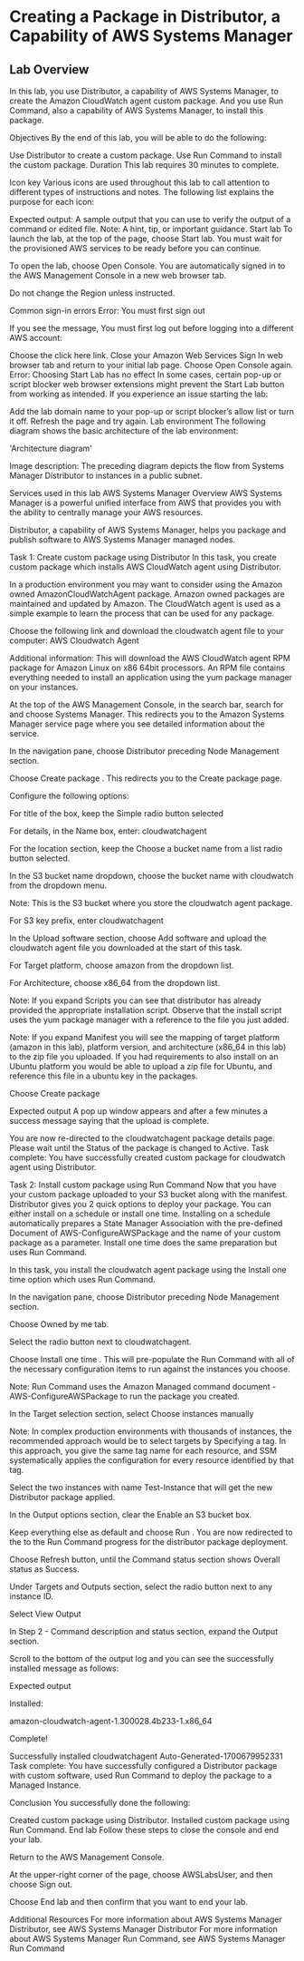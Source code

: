 # Creating a Package in Distributor, a Capability of AWS Systems Manager

## Lab Overview

In this lab, you use Distributor, a capability of AWS Systems Manager, to create the Amazon CloudWatch agent custom package. And you use Run Command, also a capability of AWS Systems Manager, to install this package.

Objectives
By the end of this lab, you will be able to do the following:

Use Distributor to create a custom package.
Use Run Command to install the custom package.
Duration
This lab requires 30 minutes to complete.

Icon key
Various icons are used throughout this lab to call attention to different types of instructions and notes. The following list explains the purpose for each icon:

 Expected output: A sample output that you can use to verify the output of a command or edited file.
 Note: A hint, tip, or important guidance.
Start lab
To launch the lab, at the top of the page, choose Start lab.
 You must wait for the provisioned AWS services to be ready before you can continue.

To open the lab, choose Open Console.
You are automatically signed in to the AWS Management Console in a new web browser tab.

 Do not change the Region unless instructed.

Common sign-in errors
Error: You must first sign out


If you see the message, You must first log out before logging into a different AWS account:

Choose the click here link.
Close your Amazon Web Services Sign In web browser tab and return to your initial lab page.
Choose Open Console again.
Error: Choosing Start Lab has no effect
In some cases, certain pop-up or script blocker web browser extensions might prevent the Start Lab button from working as intended. If you experience an issue starting the lab:

Add the lab domain name to your pop-up or script blocker’s allow list or turn it off.
Refresh the page and try again.
Lab environment
The following diagram shows the basic architecture of the lab environment:

'Architecture diagram'

Image description: The preceding diagram depicts the flow from Systems Manager Distributor to instances in a public subnet.

Services used in this lab
AWS Systems Manager Overview
AWS Systems Manager is a powerful unified interface from AWS that provides you with the ability to centrally manage your AWS resources.

Distributor, a capability of AWS Systems Manager, helps you package and publish software to AWS Systems Manager managed nodes.

Task 1: Create custom package using Distributor
In this task, you create custom package which installs AWS CloudWatch agent using Distributor.

In a production environment you may want to consider using the Amazon owned AmazonCloudWatchAgent package. Amazon owned packages are maintained and updated by Amazon. The CloudWatch agent is used as a simple example to learn the process that can be used for any package.

Choose the following link and download the cloudwatch agent file to your computer: AWS Cloudwatch Agent

 Additional information: This will download the AWS CloudWatch agent RPM package for Amazon Linux on x86 64bit processors. An RPM file contains everything needed to install an application using the yum package manager on your instances.

At the top of the AWS Management Console, in the search bar, search for and choose Systems Manager. This redirects you to the Amazon Systems Manager service page where you see detailed information about the service.

In the navigation pane, choose Distributor preceding Node Management section.

Choose Create package . This redirects you to the Create package page.

Configure the following options:

For title of the box, keep the Simple radio button selected

For details, in the Name box, enter: cloudwatchagent

For the location section, keep the Choose a bucket name from a list radio button selected.

In the S3 bucket name dropdown, choose the bucket name with cloudwatch from the dropdown menu.

 Note: This is the S3 bucket where you store the cloudwatch agent package.

For S3 key prefix, enter cloudwatchagent

In the Upload software section, choose Add software and upload the cloudwatch agent file you downloaded at the start of this task.

For Target platform, choose amazon from the dropdown list.

For Architecture, choose x86_64 from the dropdown list.

 Note: If you expand Scripts you can see that distributor has already provided the appropriate installation script. Observe that the install script uses the yum package manager with a reference to the file you just added.

 Note: If you expand Manifest you will see the mapping of target platform (amazon in this lab), platform version, and architecture (x86_64 in this lab) to the zip file you uploaded. If you had requirements to also install on an Ubuntu platform you would be able to upload a zip file for Ubuntu, and reference this file in a ubuntu key in the packages.

Choose Create package

 Expected output A pop up window appears and after a few minutes a success message saying that the upload is complete.

You are now re-directed to the cloudwatchagent package details page. Please wait until the Status of the package is changed to Active.
 Task complete: You have successfully created custom package for cloudwatch agent using Distributor.

Task 2: Install custom package using Run Command
Now that you have your custom package uploaded to your S3 bucket along with the manifest. Distributor gives you 2 quick options to deploy your package. You can either install on a schedule or install one time. Installing on a schedule automatically prepares a State Manager Association with the pre-defined Document of AWS-ConfigureAWSPackage and the name of your custom package as a parameter. Install one time does the same preparation but uses Run Command.

In this task, you install the cloudwatch agent package using the Install one time option which uses Run Command.

In the navigation pane, choose Distributor preceding Node Management section.

Choose Owned by me tab.

Select the radio button next to cloudwatchagent.

Choose Install one time . This will pre-populate the Run Command with all of the necessary configuration items to run against the instances you choose.

 Note: Run Command uses the Amazon Managed command document - AWS-ConfigureAWSPackage to run the package you created.

In the Target selection section, select Choose instances manually

 Note: In complex production environments with thousands of instances, the recommended approach would be to select targets by Specifying a tag. In this approach, you give the same tag name for each resource, and SSM systematically applies the configuration for every resource identified by that tag.

Select the two instances with name Test-Instance that will get the new Distributor package applied.

In the Output options section, clear the Enable an S3 bucket box.

Keep everything else as default and choose Run . You are now redirected to the to the Run Command progress for the distributor package deployment.

Choose Refresh  button, until the Command status section shows Overall status as Success.

Under Targets and Outputs section, select the radio button next to any instance ID.

Select View Output

In Step 2 - Command description and status section, expand the Output section.

Scroll to the bottom of the output log and you can see the successfully installed message as follows:

 Expected output


Installed:

amazon-cloudwatch-agent-1.300028.4b233-1.x86_64

Complete!

Successfully installed cloudwatchagent Auto-Generated-1700679952331
 Task complete: You have successfully configured a Distributor package with custom software, used Run Command to deploy the package to a Managed Instance.

Conclusion
You successfully done the following:

Created custom package using Distributor.
Installed custom package using Run Command.
End lab
Follow these steps to close the console and end your lab.

Return to the AWS Management Console.

At the upper-right corner of the page, choose AWSLabsUser, and then choose Sign out.

Choose End lab and then confirm that you want to end your lab.

Additional Resources
For more information about AWS Systems Manager Distributor, see AWS Systems Manager Distributor
For more information about AWS Systems Manager Run Command, see AWS Systems Manager Run Command